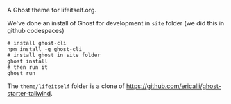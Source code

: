A Ghost theme for lifeitself.org.

We've done an install of Ghost for development in `site` folder (we did this in github codespaces)

```
# install ghost-cli
npm install -g ghost-cli
# install ghost in site folder
ghost install
# then run it
ghost run
```

The `theme/lifeitself` folder is a clone of https://github.com/ericalli/ghost-starter-tailwind.